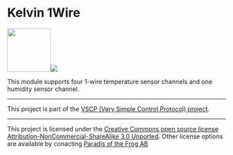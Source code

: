 <h1>Kelvin 1Wire</h1>

<img src="https://vscp.org/images/logo.png" width="100"><img src="http://grodansparadis.com/images/vscp_logo.jpg" />

This module supports four 1-wire temperature sensor channels and one humidity sensor channel.
<hr>

This project is part of the <a href="http://www.vscp.org">VSCP (Very Simple Control Protocol) project</a>. 

<hr>

This project is licensed under the 
<a href="http://creativecommons.org/licenses/by-nc-sa/3.0/">Creative Commons open source license Attribution-NonCommercial-ShareAlike 3.0 Unported</a>. 
Other license options are available by conacting <a href="malto:info@grodansparadis.com">Paradis of the Frog AB</a>
